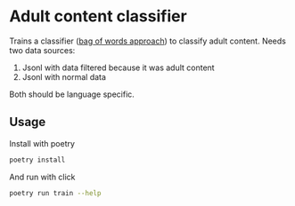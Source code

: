 # Adult content classifier

Trains a classifier ([bag of words approach](https://medium.com/@devesh_kumar/building-a-simple-spam-classifier-using-scikit-learn-d3a84e6f3112)) to classify adult content. 
Needs two data sources: 
1. Jsonl with data filtered because it was adult content
2. Jsonl with normal data

Both should be language specific. 


## Usage
Install with poetry 
```bash
poetry install
```

And run with click 
```bash 
poetry run train --help
```